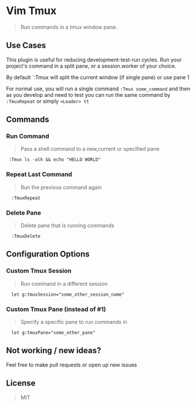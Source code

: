 # Vim Tmux

> Run commands in a tmux window pane.

## Use Cases

This plugin is useful for reducing development-test-run cycles. Run your project's command in a split pane, or a session.worker of your choice.

By default `:Tmux will split the current window (if single pane) or use pane 1

For normal use, you will run a single command `:Tmux some_command` and then as you develop and need to test you can run the same command by `:TmuxRepeat` or simply `<Leader> tt`

## Commands

### Run Command
> Pass a shell command to a new,current or specified pane
 ```
  :Tmux ls -alh && echo "HELLO WORLD" 
 ```

### Repeat Last Command
> Run the previous command again
  ```
    :TmuxRepeat
  ```

### Delete Pane
> Delete pane that is running commands
  ```
    :TmuxDelete
  ```

## Configuration Options

### Custom Tmux Session
> Run command in a different session

  ``` 
    let g:tmuxSession="some_other_session_name"
  ```

### Custom Tmux Pane (instead of #1)
> Specify a specific pane to run commands in

  ```
    let g:tmuxPane="some_other_pane"
  ```

## Not working / new ideas?
Feel free to make pull requests or open up new issues

## License
> MIT
